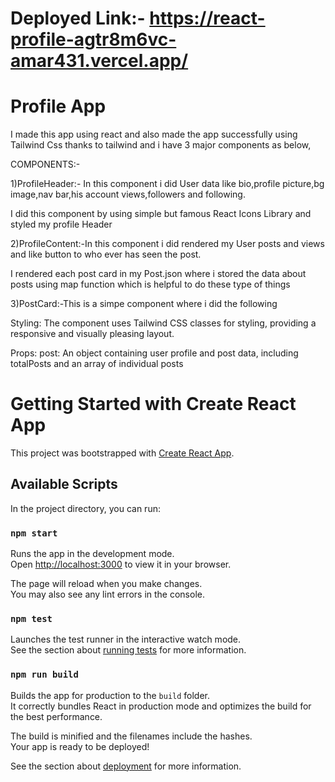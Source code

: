 # Deployed Link:- https://react-profile-agtr8m6vc-amar431.vercel.app/

# Profile App
I made this app using react and also made the app successfully using Tailwind Css thanks to tailwind and i have 3 major components as below,

COMPONENTS:-

1)ProfileHeader:- In this component i did User data like bio,profile picture,bg image,nav bar,his account views,followers and following.

I did this component by using simple but famous React Icons Library and styled my profile Header

2)ProfileContent:-In this component i did rendered my User posts and views and like button to who ever has seen the post.

I rendered each post card in my Post.json where i stored the data about posts using map function which is helpful to do these type of things

3)PostCard:-This is a simpe component where i did the following

Styling:
The component uses Tailwind CSS classes for styling, providing a responsive and visually pleasing layout.

Props:
post: An object containing user profile and post data, including totalPosts and an array of individual posts

# Getting Started with Create React App

This project was bootstrapped with [Create React App](https://github.com/facebook/create-react-app).

## Available Scripts

In the project directory, you can run:

### `npm start`

Runs the app in the development mode.\
Open [http://localhost:3000](http://localhost:3000) to view it in your browser.

The page will reload when you make changes.\
You may also see any lint errors in the console.

### `npm test`

Launches the test runner in the interactive watch mode.\
See the section about [running tests](https://facebook.github.io/create-react-app/docs/running-tests) for more information.

### `npm run build`

Builds the app for production to the `build` folder.\
It correctly bundles React in production mode and optimizes the build for the best performance.

The build is minified and the filenames include the hashes.\
Your app is ready to be deployed!

See the section about [deployment](https://facebook.github.io/create-react-app/docs/deployment) for more information.




